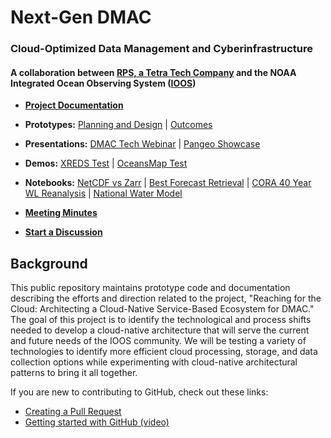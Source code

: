 # Next-Gen DMAC
### Cloud-Optimized Data Management and Cyberinfrastructure
#### A collaboration between [RPS, a Tetra Tech Company](https://www.rpsgroup.com/services/oceans-and-coastal/) and the NOAA Integrated Ocean Observing System ([IOOS](https://ioos.noaa.gov/))

- [**Project Documentation**](https://asascience-open.github.io/nextgen-dmac/)

- **Prototypes:** [Planning and Design](https://asascience-open.github.io/nextgen-dmac/protoplan.html) | [Outcomes](https://asascience-open.github.io/nextgen-dmac/outcomes.html)

- **Presentations:** [DMAC Tech Webinar](https://www.youtube.com/watch?v=M8E2wQk3k8A) | [Pangeo Showcase](https://discourse.pangeo.io/t/pangeo-showcase-improving-access-to-noaa-national-ocean-service-model-data-with-kerchunk-and-xpublish/3725)

- **Demos:** [XREDS Test](https://nextgen-dev.ioos.us/xreds/) | [OceansMap Test](https://dev.oceansmap.com/maracoos/?catalog=dmac_combined)

- **Notebooks:**  [NetCDF vs Zarr](https://github.com/asascience-open/nextgen-dmac/blob/main/binder/dbofs-examples/netcdf-vs-zarr.ipynb) | [Best Forecast Retrieval](https://github.com/asascience-open/nextgen-dmac/blob/main/binder/dbofs-examples/best-forecast.ipynb) | [CORA 40 Year WL Reanalysis](https://github.com/asascience/ncdis) | [National Water Model](https://github.com/asascience-open/NWM)

- [**Meeting Minutes**](https://asascience-open.github.io/nextgen-dmac/meetings.html)

- **[Start a Discussion](https://github.com/asascience-open/nextgen-dmac/discussions)**

## Background

This public repository maintains prototype code and documentation describing the efforts and direction related to the project, "Reaching for the Cloud: Architecting a Cloud-Native Service-Based Ecosystem for DMAC." The goal of this project is to identify the technological and process shifts needed to develop a cloud-native architecture that will serve the current and future needs of the IOOS community. We will be testing a variety of technologies to identify more efficient cloud processing, storage, and data collection options while experimenting with cloud-native architectural patterns to bring it all together.


If you are new to contributing to GitHub, check out these links:
 - [Creating a Pull Request](https://docs.github.com/en/pull-requests/collaborating-with-pull-requests/proposing-changes-to-your-work-with-pull-requests/creating-a-pull-request)
 - [Getting started with GitHub (video)](https://www.youtube.com/watch?v=gvvvdearAPE)